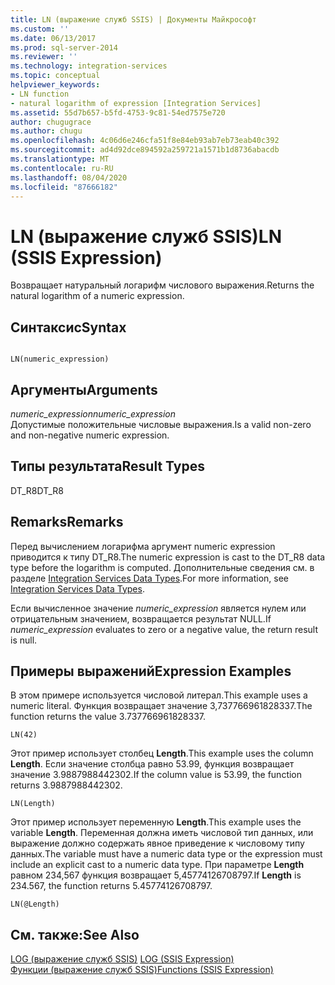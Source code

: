 ```yaml
---
title: LN (выражение служб SSIS) | Документы Майкрософт
ms.custom: ''
ms.date: 06/13/2017
ms.prod: sql-server-2014
ms.reviewer: ''
ms.technology: integration-services
ms.topic: conceptual
helpviewer_keywords:
- LN function
- natural logarithm of expression [Integration Services]
ms.assetid: 55d7b657-b5fd-4753-9c81-54ed7575e720
author: chugugrace
ms.author: chugu
ms.openlocfilehash: 4c06d6e246cfa51f8e84eb93ab7eb73eab40c392
ms.sourcegitcommit: ad4d92dce894592a259721a1571b1d8736abacdb
ms.translationtype: MT
ms.contentlocale: ru-RU
ms.lasthandoff: 08/04/2020
ms.locfileid: "87666182"
---
```

# <a name="ln-ssis-expression"></a><span data-ttu-id="75421-102">LN (выражение служб SSIS)</span><span class="sxs-lookup"><span data-stu-id="75421-102">LN (SSIS Expression)</span></span>
  <span data-ttu-id="75421-103">Возвращает натуральный логарифм числового выражения.</span><span class="sxs-lookup"><span data-stu-id="75421-103">Returns the natural logarithm of a numeric expression.</span></span>  
  
## <a name="syntax"></a><span data-ttu-id="75421-104">Синтаксис</span><span class="sxs-lookup"><span data-stu-id="75421-104">Syntax</span></span>  
  
```  
  
LN(numeric_expression)  
```  
  
## <a name="arguments"></a><span data-ttu-id="75421-105">Аргументы</span><span class="sxs-lookup"><span data-stu-id="75421-105">Arguments</span></span>  
 <span data-ttu-id="75421-106">*numeric_expression*</span><span class="sxs-lookup"><span data-stu-id="75421-106">*numeric_expression*</span></span>  
 <span data-ttu-id="75421-107">Допустимые положительные числовые выражения.</span><span class="sxs-lookup"><span data-stu-id="75421-107">Is a valid non-zero and non-negative numeric expression.</span></span>  
  
## <a name="result-types"></a><span data-ttu-id="75421-108">Типы результата</span><span class="sxs-lookup"><span data-stu-id="75421-108">Result Types</span></span>  
 <span data-ttu-id="75421-109">DT_R8</span><span class="sxs-lookup"><span data-stu-id="75421-109">DT_R8</span></span>  
  
## <a name="remarks"></a><span data-ttu-id="75421-110">Remarks</span><span class="sxs-lookup"><span data-stu-id="75421-110">Remarks</span></span>  
 <span data-ttu-id="75421-111">Перед вычислением логарифма аргумент numeric expression приводится к типу DT_R8.</span><span class="sxs-lookup"><span data-stu-id="75421-111">The numeric expression is cast to the DT_R8 data type before the logarithm is computed.</span></span> <span data-ttu-id="75421-112">Дополнительные сведения см. в разделе [Integration Services Data Types](../data-flow/integration-services-data-types.md).</span><span class="sxs-lookup"><span data-stu-id="75421-112">For more information, see [Integration Services Data Types](../data-flow/integration-services-data-types.md).</span></span>  
  
 <span data-ttu-id="75421-113">Если вычисленное значение *numeric_expression* является нулем или отрицательным значением, возвращается результат NULL.</span><span class="sxs-lookup"><span data-stu-id="75421-113">If *numeric_expression* evaluates to zero or a negative value, the return result is null.</span></span>  
  
## <a name="expression-examples"></a><span data-ttu-id="75421-114">Примеры выражений</span><span class="sxs-lookup"><span data-stu-id="75421-114">Expression Examples</span></span>  
 <span data-ttu-id="75421-115">В этом примере используется числовой литерал.</span><span class="sxs-lookup"><span data-stu-id="75421-115">This example uses a numeric literal.</span></span> <span data-ttu-id="75421-116">Функция возвращает значение 3,737766961828337.</span><span class="sxs-lookup"><span data-stu-id="75421-116">The function returns the value 3.737766961828337.</span></span>  
  
```  
LN(42)  
```  
  
 <span data-ttu-id="75421-117">Этот пример использует столбец **Length**.</span><span class="sxs-lookup"><span data-stu-id="75421-117">This example uses the column **Length**.</span></span> <span data-ttu-id="75421-118">Если значение столбца равно 53.99, функция возвращает значение 3.9887988442302.</span><span class="sxs-lookup"><span data-stu-id="75421-118">If the column value is 53.99, the function returns 3.9887988442302.</span></span>  
  
```  
LN(Length)   
```  
  
 <span data-ttu-id="75421-119">Этот пример использует переменную **Length**.</span><span class="sxs-lookup"><span data-stu-id="75421-119">This example uses the variable **Length**.</span></span> <span data-ttu-id="75421-120">Переменная должна иметь числовой тип данных, или выражение должно содержать явное приведение к числовому типу данных.</span><span class="sxs-lookup"><span data-stu-id="75421-120">The variable must have a numeric data type or the expression must include an explicit cast to a numeric data type.</span></span> <span data-ttu-id="75421-121">При параметре **Length** равном 234,567 функция возвращает 5,45774126708797.</span><span class="sxs-lookup"><span data-stu-id="75421-121">If **Length** is 234.567, the function returns 5.45774126708797.</span></span>  
  
```  
LN(@Length)   
```  
  
## <a name="see-also"></a><span data-ttu-id="75421-122">См. также:</span><span class="sxs-lookup"><span data-stu-id="75421-122">See Also</span></span>  
 <span data-ttu-id="75421-123">[LOG (выражение служб SSIS)](log-ssis-expression.md) </span><span class="sxs-lookup"><span data-stu-id="75421-123">[LOG &#40;SSIS Expression&#41;](log-ssis-expression.md) </span></span>  
 [<span data-ttu-id="75421-124">Функции (выражение служб SSIS)</span><span class="sxs-lookup"><span data-stu-id="75421-124">Functions &#40;SSIS Expression&#41;</span></span>](functions-ssis-expression.md)  
  
  
